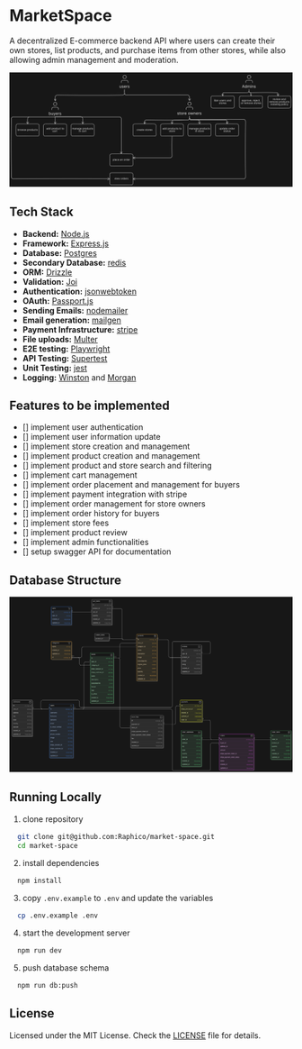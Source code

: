 # MarketSpace

A decentralized E-commerce backend API where users can create their own stores, list products, and purchase items from other stores, while also allowing admin management and moderation.

[![MarketSpace Use cases](public/images/use-cases.png)](https://app.eraser.io/workspace/d93EiOmFJbvJZyf45RLj?origin=share)

## Tech Stack

- **Backend:** [Node.js](https://nodejs.org/)
- **Framework:** [Express.js](https://expressjs.com/)
- **Database:** [Postgres](https://www.postgresql.org/)
- **Secondary Database:** [redis](https://redis.io/)
- **ORM:** [Drizzle](https://orm.drizzle.team/)
- **Validation:** [Joi](https://joi.dev/)
- **Authentication:** [jsonwebtoken](https://jwt.io/)
- **OAuth:** [Passport.js](https://www.passportjs.org/)
- **Sending Emails:** [nodemailer](https://www.nodemailer.com/)
- **Email generation:** [mailgen](https://www.npmjs.com/package/mailgen)
- **Payment Infrastructure:** [stripe](https://docs.stripe.com/)
- **File uploads:** [Multer](https://www.npmjs.com/package/multer)
- **E2E testing:** [Playwright](https://playwright.dev/)
- **API Testing:** [Supertest](https://www.npmjs.com/package/supertest)
- **Unit Testing:** [jest](https://jestjs.io/)
- **Logging:** [Winston](https://www.npmjs.com/package/winston) and [Morgan](https://github.com/expressjs/morgan)

## Features to be implemented

- [] implement user authentication
- [] implement user information update
- [] implement store creation and management
- [] implement product creation and management
- [] implement product and store search and filtering
- [] implement cart management
- [] implement order placement and management for buyers
- [] implement payment integration with stripe
- [] implement order management for store owners
- [] implement order history for buyers
- [] implement store fees
- [] implement product review
- [] implement admin functionalities
- [] setup swagger API for documentation

## Database Structure

[![MarketSpace ER diagram](public/images/er-diagram.png)](https://app.eraser.io/workspace/9oPlJPeyIX8b0l4G0mPk?origin=share)

## Running Locally

1. clone repository

```bash
  git clone git@github.com:Raphico/market-space.git
  cd market-space
```

2. install dependencies

```bash
  npm install
```

3. copy `.env.example` to `.env` and update the variables

```bash
  cp .env.example .env
```

4. start the development server

```bash
  npm run dev
```

5. push database schema

```bash
  npm run db:push
```

## License

Licensed under the MIT License. Check the [LICENSE](./LICENSE) file for details.
